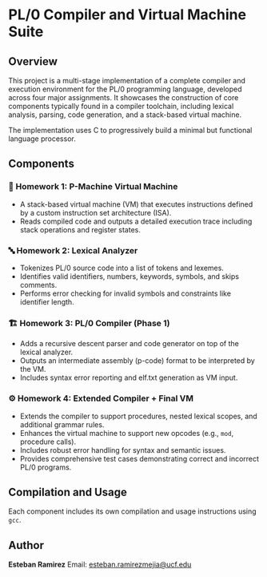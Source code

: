 # PL/0 Compiler and Virtual Machine Suite

## Overview

This project is a multi-stage implementation of a complete compiler and execution environment for the PL/0 programming language, developed across four major assignments. It showcases the construction of core components typically found in a compiler toolchain, including lexical analysis, parsing, code generation, and a stack-based virtual machine.

The implementation uses C to progressively build a minimal but functional language processor.

## Components

### 🧮 Homework 1: P-Machine Virtual Machine

* A stack-based virtual machine (VM) that executes instructions defined by a custom instruction set architecture (ISA).
* Reads compiled code and outputs a detailed execution trace including stack operations and register states.

### 🔤 Homework 2: Lexical Analyzer

* Tokenizes PL/0 source code into a list of tokens and lexemes.
* Identifies valid identifiers, numbers, keywords, symbols, and skips comments.
* Performs error checking for invalid symbols and constraints like identifier length.

### 🏗️ Homework 3: PL/0 Compiler (Phase 1)

* Adds a recursive descent parser and code generator on top of the lexical analyzer.
* Outputs an intermediate assembly (p-code) format to be interpreted by the VM.
* Includes syntax error reporting and elf.txt generation as VM input.

### ⚙️ Homework 4: Extended Compiler + Final VM

* Extends the compiler to support procedures, nested lexical scopes, and additional grammar rules.
* Enhances the virtual machine to support new opcodes (e.g., `mod`, procedure calls).
* Includes robust error handling for syntax and semantic issues.
* Provides comprehensive test cases demonstrating correct and incorrect PL/0 programs.

## Compilation and Usage

Each component includes its own compilation and usage instructions using `gcc`.

## Author

**Esteban Ramirez**
Email: [esteban.ramirezmejia@ucf.edu](mailto:esteban.ramirezmejia@ucf.edu)
